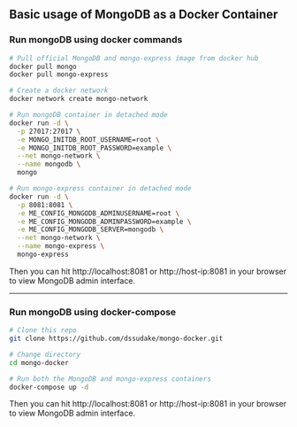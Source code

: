 ## Basic usage of MongoDB as a Docker Container

### Run mongoDB using docker commands

```bash
# Pull official MongoDB and mongo-express image from docker hub
docker pull mongo
docker pull mongo-express

# Create a docker network
docker network create mongo-network

# Run mongoDB container in detached mode
docker run -d \
  -p 27017:27017 \
  -e MONGO_INITDB_ROOT_USERNAME=root \
  -e MONGO_INITDB_ROOT_PASSWORD=example \
  --net mongo-network \
  --name mongodb \
  mongo

# Run mongo-express container in detached mode
docker run -d \
  -p 8081:8081 \
  -e ME_CONFIG_MONGODB_ADMINUSERNAME=root \
  -e ME_CONFIG_MONGODB_ADMINPASSWORD=example \
  -e ME_CONFIG_MONGODB_SERVER=mongodb \
  --net mongo-network \
  --name mongo-express \
  mongo-express
```

Then you can hit http://localhost:8081 or http://host-ip:8081 in your browser to view MongoDB admin interface.

---

### Run mongoDB using docker-compose

```bash
# Clone this repo
git clone https://github.com/dssudake/mongo-docker.git

# Change directory
cd mongo-docker

# Run both the MongoDB and mongo-express containers
docker-compose up -d
```

Then you can hit http://localhost:8081 or http://host-ip:8081 in your browser to view MongoDB admin interface.

